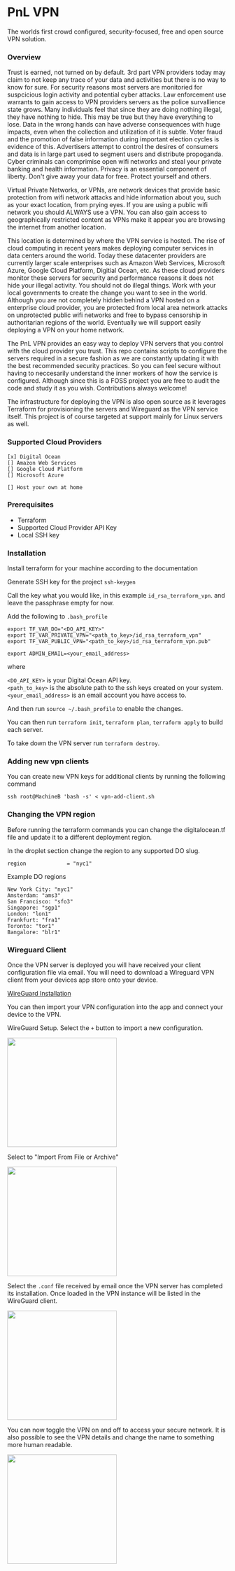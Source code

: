 # PnL VPN
The worlds first crowd configured, security-focused, free and open source VPN solution.

### Overview
Trust is earned, not turned on by default.
3rd part VPN providers today may claim to not keep any trace of your data and activities
but there is no way to know for sure.
For security reasons most servers are monitoried for suspcicious login activity and potential cyber attacks.
Law enforcement use warrants to gain access to VPN providers servers as the police survallience state grows.
Many individuals feel that since they are doing nothing illegal, they have nothing to hide.
This may be true but they have everything to lose.
Data in the wrong hands can have adverse consequences with huge impacts, even when the collection and utilization of it is subtle.
Voter fraud and the promotion of false information during important election cycles is evidence of this.
Advertisers attempt to control the desires of consumers and data is in large part used to segment users and distribute propoganda.
Cyber criminals can comprimise open wifi networks and steal your private banking and health information.
Privacy is an essential component of liberty.
Don't give away your data for free.
Protect yourself and others.


Virtual Private Networks, or VPNs, are network devices that provide basic protection from wifi network attacks
and hide information about you, such as your exact location, from prying eyes.
If you are using a public wifi network you should ALWAYS use a VPN.
You can also gain access to geographically restricted content as VPNs make it appear you are browsing the internet from another location.

This location is determined by where the VPN service is hosted.
The rise of cloud computing in recent years makes deploying computer services in data centers around the world.
Today these datacenter providers are currently larger scale enterprises such as Amazon Web Services, Microsoft Azure, Google Cloud Platform, Digitial Ocean, etc.
As these cloud providers monitor these servers for security and performance reasons it does not hide your illegal activity.
You should not do illegal things.
Work with your local governments to create the change you want to see in the world.
Although you are not completely hidden behind a VPN hosted on a enterprise cloud provider, you are protected from local area network attacks on unprotected public wifi networks and
free to bypass censorship in authoritarian regions of the world.
Eventually we will support easily deploying a VPN on your home network.

The PnL VPN provides an easy way to deploy VPN servers that you control with the cloud provider you trust.
This repo contains scripts to configure the servers required in a secure fashion as we are constantly updating it with the best recommended security practices.
So you can feel secure without having to neccesarily understand the inner workers of how the service is configured.
Although since this is a FOSS project you are free to audit the code and study it as you wish.
Contributions always welcome!


The infrastructure for deploying the VPN is also open source as it leverages Terraform for provisioning the servers and Wireguard as the VPN service itself.
This project is of course targeted at support mainly for Linux servers as well.


### Supported Cloud Providers
```
[x] Digital Ocean
[] Amazon Web Services
[] Google Cloud Platform
[] Microsoft Azure

[] Host your own at home
```

### Prerequisites
* Terraform
* Supported Cloud Provider API Key
* Local SSH key


### Installation
Install terraform for your machine according to the documentation

Generate SSH key for the project
`ssh-keygen`

Call the key what you would like, in this example `id_rsa_terraform_vpn`.
and leave the passphrase empty for now.

Add the following to `.bash_profile`

```
export TF_VAR_DO="<DO_API_KEY>"
export TF_VAR_PRIVATE_VPN="<path_to_key>/id_rsa_terraform_vpn"
export TF_VAR_PUBLIC_VPN="<path_to_key>/id_rsa_terraform_vpn.pub"

export ADMIN_EMAIL=<your_email_address>
```

where 

`<DO_API_KEY>` is your Digital Ocean API key.\
`<path_to_key>` is the absolute path to the ssh keys created on your system.\
`<your_email_address>` is an email account you have access to.


And then run `source ~/.bash_profile` to enable the changes.

You can then run `terraform init`, `terraform plan`, `terraform apply` to build each server.

To take down the VPN server run `terraform destroy`.


### Adding new vpn clients
You can create new VPN keys for additional clients by running the following command

`ssh root@MachineB 'bash -s' < vpn-add-client.sh`

### Changing the VPN region
Before running the terraform commands you can change the digitalocean.tf file and update it to a different deployment region.

In the droplet section change the region to any supported DO slug.
```
region             = "nyc1"
```

Example DO regions
```
New York City: "nyc1"
Amsterdam: "ams3"
San Francisco: "sfo3"
Singapore: "sgp1"
London: "lon1"
Frankfurt: "fra1"
Toronto: "tor1"
Bangalore: "blr1"
```

### Wireguard Client
Once the VPN server is deployed you will have received your client configuration file via email.
You will need to download a Wireguard VPN client from your devices app store onto your device.


[WireGuard Installation]("https://www.wireguard.com/install/")

You can then import your VPN configuration into the app and connect your device to the VPN.

WireGuard Setup.  Select the `+` button to import a new configuration.

<img src="docs/imgs/wireguard-empty-client.png" width="250" />

Select to "Import From File or Archive"

<img src="docs/imgs/wireguard-import-from-file.png" width="250" />

Select the `.conf` file received by email once the VPN server has completed its installation.
Once loaded in the VPN instance will be listed in the WireGuard client.

<img src="docs/imgs/wireguard-loaded-in.png" width="250" />

You can now toggle the VPN on and off to access your secure network.
It is also possible to see the VPN details and change the name to something more human readable.

<img src="docs/imgs/wireguard-setup.png" width="250" />


